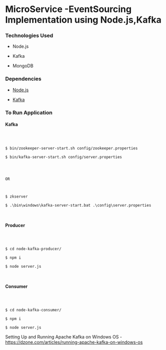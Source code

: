 
# MicroService -EventSourcing Implementation using Node.js,Kafka

  

### Technologies Used

  

- Node.js

- Kafka

- MongoDB

  
  

### Dependencies

  

- [Node.js](https://nodejs.org/en/download/)

- [Kafka](https://kafka.apache.org/downloads)

  
  

### To Run Application

  

#### Kafka

  

```

  

$ bin/zookeeper-server-start.sh config/zookeeper.properties

$ bin/kafka-server-start.sh config/server.properties

  
  

OR

  

$ zkserver

$ .\bin\windows\kafka-server-start.bat .\config\server.properties

  

```

  

#### Producer

```

  

$ cd node-kafka-producer/

$ npm i

$ node server.js

  

```

  

#### Consumer

```

  

$ cd node-kafka-consumer/

$ npm i

$ node server.js

```

Setting Up and Running Apache Kafka on Windows OS - https://dzone.com/articles/running-apache-kafka-on-windows-os
